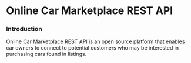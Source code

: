 # Online Car Marketplace REST API

### Introduction
Online Car Marketplace REST API is an open source platform that enables car owners to connect to potential customers who may be interested in purchasing cars found in listings.